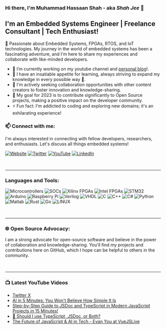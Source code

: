 ### Hi there, I'm Muhammad Hassaan Shah - aka _Shah Jee_ 👋

## I'm an Embedded Systems Engineer | Freelance Consultant | Tech Enthusiast!

👋 Passionate about Embedded Systems, FPGAs, RTOS, and IoT technologies. My journey in the world of embedded systems has been a fascinating adventure, and I'm here to share my experiences and collaborate with like-minded developers.

- 🔭 I’m currently working on my youtube channel and [personal blog](https://syntaxspace.com/)!.
- 🌱 I have an insatiable appetite for learning, always striving to expand my knowledge in every possible way 🤣.
- 👯 I'm actively seeking collaboration opportunities with other content creators to foster innovation and knowledge-sharing.
- 🥅 My goal for 2023 is to contribute significantly to Open Source projects, making a positive impact on the developer community.
- ⚡ Fun fact: I'm addicted to coding and exploring new domains; it's an exhilarating experience!

### 📫 Connect with me:
I'm always interested in connecting with fellow developers, researchers, and enthusiasts. Let's discuss all things embedded systems!

[![Website](https://img.shields.io/badge/Website-syntaxspace-1abc9c?style=for-the-badge&logo=web)](https://www.syntaxspace.com)
[![Twitter](https://img.shields.io/badge/Twitter-Follow-1da1f2?style=for-the-badge&logo=twitter)](https://twitter.com/hassaanshah016)
[![YouTube](https://img.shields.io/badge/YouTube-Subscribe-red?style=for-the-badge&logo=youtube)](https://www.youtube.com/user/your_youtube_channel)
[![LinkedIn](https://img.shields.io/badge/LinkedIn-Connect-0077B5?style=for-the-badge&logo=linkedin)](https://www.linkedin.com/in/your_linkedin_profile)

<br />

---

### Languages and Tools:
![Microcontrollers](https://img.shields.io/badge/-Microcontrollers-6C5BAE?style=for-the-badge&logo=arduino&logoColor=white)
![SOCs](https://img.shields.io/badge/-SOC-FF5700?style=for-the-badge&logo=raspberry-pi&logoColor=white)
![Xilinx FPGAs](https://img.shields.io/badge/-FPGA-990000?style=for-the-badge&logo=xilinx&logoColor=white)
![Intel FPGAs](https://img.shields.io/badge/-FPGA-0071C5?style=for-the-badge&logo=intel&logoColor=white)
![STM32](https://img.shields.io/badge/-STM32-03234B?style=for-the-badge&logo=stmicroelectronics&logoColor=white)
![Arduino](https://img.shields.io/badge/-Arduino-00979D?style=for-the-badge&logo=Arduino&logoColor=white)
![Raspberry Pi](https://img.shields.io/badge/-RaspberryPi-C51A4A?style=for-the-badge&logo=Raspberry-Pi)
![Verilog](https://img.shields.io/badge/-Verilog-20C997?style=for-the-badge&logo=verilog)
![VHDL](https://img.shields.io/badge/-VHDL-CA005E?style=for-the-badge&logo=vhdl&logoColor=white)
![C](https://img.shields.io/badge/c-%2300599C.svg?style=for-the-badge&logo=c&logoColor=white) 
![C++](https://img.shields.io/badge/c++-%2300599C.svg?style=for-the-badge&logo=c%2B%2B&logoColor=white)
![C#](https://img.shields.io/badge/c%23-%23239120.svg?style=for-the-badge&logo=c-sharp&logoColor=white)
![Python](https://img.shields.io/badge/python-3670A0?style=for-the-badge&logo=python&logoColor=ffdd54) 
![Matlab](https://img.shields.io/badge/-Matlab-0076A8?style=for-the-badge&logo=matlab&logoColor=white)
![Rust](https://img.shields.io/badge/-Rust-000000?style=for-the-badge&logo=rust)
![Go](https://img.shields.io/badge/go-%2300ADD8.svg?style=for-the-badge&logo=go&logoColor=white) 
![LINUX](https://img.shields.io/badge/Linux-FCC624?style=for-the-badge&logo=linux&logoColor=black) 

<br />

---

### 🌐 Open Source Advocacy:
I am a strong advocate for open-source software and believe in the power of collaboration and knowledge-sharing. You'll find my projects and contributions here on GitHub, which I hope can be helpful to others in the community.

<br />

---

### 📺 Latest YouTube Videos
<!-- YOUTUBE:START -->
- [Twitter X](https://www.youtube.com/watch?v=lncE1347QSo)
- [AI in 5 Minutes: You Won&#39;t Believe How Simple It Is](https://www.youtube.com/watch?v=8hZmvz7GxQ4)
- [Step-by-Step Guide to JSDoc and TypeScript in Modern JavaScript Projects in 15 Minutes!](https://www.youtube.com/watch?v=oH_-6TyxVhI)
- [🤔 Should I use TypeScript, JSDoc, or Both?](https://www.youtube.com/watch?v=JTYhDiJiiFI)
- [The Future of JavaScript &amp; AI in Tech - Evan You at VueJSLive](https://www.youtube.com/watch?v=TwjUuivIrPI)
<!-- YOUTUBE:END -->


[website]: https://syntaxspace.com
[twitter]: https://twitter.com/HassaanShah016
[youtube]: https://youtube.com/codeSTACKr
[linkedin]: https://linkedin.com/in/codeSTACKr
[webdevplaylist]: https://www.youtube.com/playlist?list=PLkwxH9e_vrAJ0WbEsFA9W3I1W-g_BTsbt
[jsplaylist]: https://www.youtube.com/playlist?list=PLkwxH9e_vrALRJKu7wfXby3MKeflhTu6B
[cssplaylist]: https://www.youtube.com/playlist?list=PLkwxH9e_vrALSdvZuEh6gqQdmDoDIoqz4
[reactplaylist]: https://www.youtube.com/playlist?list=PLkwxH9e_vrAK4TdffpxKY3QGyHCpxFcQ0
